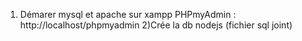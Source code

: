 1) Démarer mysql et apache sur xampp
	PHPmyAdmin : http://localhost/phpmyadmin
2)Crée la db nodejs (fichier sql joint)